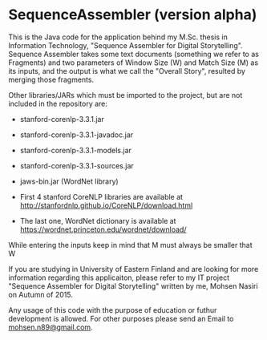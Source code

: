 # SequenceAssembler (version alpha)

This is the Java code for the application behind my M.Sc. thesis in Information Technology, "Sequence Assembler for Digital Storytelling".
Sequence Assembler takes some text documents (something we refer to as Fragments) and two parameters of Window Size (W) and Match Size (M) as its inputs, and the output is what we call the "Overall Story", resulted by merging those fragments.

Other libraries/JARs which must be imported to the project, but are not included in the repository are:

* stanford-corenlp-3.3.1.jar
* stanford-corenlp-3.3.1-javadoc.jar
* stanford-corenlp-3.3.1-models.jar
* stanford-corenlp-3.3.1-sources.jar
* jaws-bin.jar (WordNet library)

* First 4 stanford CoreNLP libraries are available at http://stanfordnlp.github.io/CoreNLP/download.html
* The last one, WordNet dictionary is available at https://wordnet.princeton.edu/wordnet/download/

While entering the inputs keep in mind that M must always be smaller that W


If you are studying in University of Eastern Finland and are looking for more information regarding this applicaiton,
please refer to my IT project "Sequence Assembler for Digital Storytelling" written by me, Mohsen Nasiri on Autumn of 2015.

Any usage of this code with the purpose of education or futhur development is allowed. For other purposes please send an Email to mohsen.n89@gmail.com.
